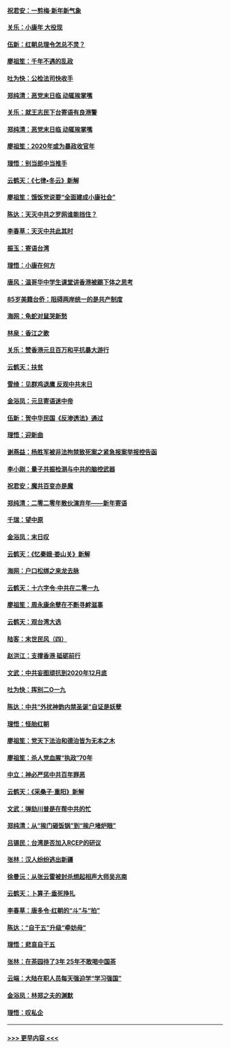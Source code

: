 #### [祝君安：一剪梅‧新年新气象](../pages/nsc993/n11776340.md?t=01090833) 
#### [关乐：小康年 大役现](../pages/nsc993/n11774213.md?t=01090833) 
#### [伍新：红朝总理令怎总不灵？](../pages/nsc993/n11770813.md?t=01090833) 
#### [廖祖笙：千年不遇的乱政](../pages/nsc993/n11770373.md?t=01090833) 
#### [吐为快：公检法司快收手](../pages/nsc993/n11770359.md?t=01090833) 
#### [郑纯清：恶党末日临 动辄挨掌嘴](../pages/nsc993/n11769912.md?t=01090833) 
#### [关乐：就王志民下台寄语有良港警](../pages/nsc993/n11769903.md?t=01090833) 
#### [郑纯清：恶党末日临 动辄挨掌嘴](../pages/nsc993/n11769356.md?t=01090833) 
#### [廖祖笙：2020年或为暴政收官年](../pages/nsc993/n11768216.md?t=01090833) 
#### [理悟：别当郎中当推手](../pages/nsc993/n11768243.md?t=01090833) 
#### [云鹤天：《七律▪冬云》新解](../pages/nsc993/n11768204.md?t=01090833) 
#### [廖祖笙：饿饭党说要“全面建成小康社会”](../pages/nsc993/n11767482.md?t=01090833) 
#### [陈达：天灭中共之罗网谁能挡住？](../pages/nsc993/n11767465.md?t=01090833) 
#### [李春草：天灭中共此其时](../pages/nsc993/n11767452.md?t=01090833) 
#### [振玉：寄语台湾](../pages/nsc993/n11767432.md?t=01090833) 
#### [理悟：小康在何方](../pages/nsc993/n11767394.md?t=01090833) 
#### [唐风：温哥华中学生课堂讲香港被踢下体之思考](../pages/nsc993/n11766848.md?t=01090833) 
#### [85岁美籍台侨：阻碍两岸统一的是共产制度](../pages/nsc993/n11765043.md?t=01090833) 
#### [海网：龟蛇对鼠哭新愁](../pages/nsc993/n11764895.md?t=01090833) 
#### [林泉：香江之歌](../pages/nsc993/n11764415.md?t=01090833) 
#### [关乐：赞香港元旦百万和平抗暴大游行](../pages/nsc993/n11764382.md?t=01090833) 
#### [云鹤天：扶贫](../pages/nsc993/n11764245.md?t=01090833) 
#### [雪绮：见群鸡退鹰  反观中共末日](../pages/nsc993/n11762112.md?t=01090833) 
#### [金浴凤：元旦寄语迷中帝](../pages/nsc993/n11761788.md?t=01090833) 
#### [伍新：贺中华民国《反渗透法》通过](../pages/nsc993/n11761994.md?t=01090833) 
#### [理悟：迎新曲](../pages/nsc993/n11761152.md?t=01090833) 
#### [谢燕益：杨胜军被非法拘禁致死案之紧急报案举报控告函](../pages/nsc993/n11756134.md?t=01090833) 
#### [李小刚：量子共振检测与中共的脑控武器](../pages/nsc993/n11754518.md?t=01090833) 
#### [祝君安：魔共百变亦是魔](../pages/nsc993/n11754469.md?t=01090833) 
#### [郑纯清：二零二零年散伙演弃年——新年寄语](../pages/nsc993/n11754195.md?t=01090833) 
#### [千瑞：望中原](../pages/nsc993/n11754159.md?t=01090833) 
#### [金浴凤：末日叹](../pages/nsc993/n11752359.md?t=01090833) 
#### [云鹤天：《忆秦娥‧娄山关》新解](../pages/nsc993/n11752348.md?t=01090833) 
#### [海网：户口松绑之来龙去脉](../pages/nsc993/n11752328.md?t=01090833) 
#### [云鹤天：十六字令‧中共在二零一九](../pages/nsc993/n11752305.md?t=01090833) 
#### [廖祖笙：周永康余孽在不断寻衅滋事](../pages/nsc993/n11751013.md?t=01090833) 
#### [云鹤天：观台湾大选](../pages/nsc993/n11751007.md?t=01090833) 
#### [陆客：末世民风（四）](../pages/nsc993/n11749203.md?t=01090833) 
#### [赵洪江：支撑香港 砥砺前行](../pages/nsc993/n11748482.md?t=01090833) 
#### [文武：中共妄图顽抗到2020年12月底](../pages/nsc993/n11748446.md?t=01090833) 
#### [吐为快：挥别二O一九](../pages/nsc993/n11748411.md?t=01090833) 
#### [陈达：中共“外扰神韵内禁圣诞”自证是妖孽](../pages/nsc993/n11748226.md?t=01090833) 
#### [理悟：怪胎红朝](../pages/nsc993/n11748206.md?t=01090833) 
#### [廖祖笙：党天下法治和德治皆为无本之木](../pages/nsc993/n11748135.md?t=01090833) 
#### [廖祖笙：杀人党血腥“执政”70年](../pages/nsc993/n11745144.md?t=01090833) 
#### [中立：神必严惩中共百年罪恶](../pages/nsc993/n11744970.md?t=01090833) 
#### [云鹤天：《采桑子‧重阳》新解](../pages/nsc993/n11744948.md?t=01090833) 
#### [文武：弹劾川普是在帮中共的忙](../pages/nsc993/n11744758.md?t=01090833) 
#### [郑纯清：从“挨门砸饭锅”到“挨户堵炉眼”](../pages/nsc993/n11744745.md?t=01090833) 
#### [吕锡民：台湾是否加入RCEP的研议](../pages/nsc993/n11744701.md?t=01090833) 
#### [张林：汉人纷纷逃出新疆](../pages/nsc993/n11743530.md?t=01090833) 
#### [徐曼沅：从张云雷被封杀想起相声大师吴兆南](../pages/nsc993/n11741816.md?t=01090833) 
#### [云鹤天：卜算子‧垂死挣扎](../pages/nsc993/n11739956.md?t=01090833) 
#### [李春草：唐多令‧红朝的“斗”与“拍”](../pages/nsc993/n11739830.md?t=01090833) 
#### [陈达：“自干五”升级“牵妨母”](../pages/nsc993/n11739724.md?t=01090833) 
#### [理悟：悲哀自干五](../pages/nsc993/n11739547.md?t=01090833) 
#### [张林：在茶园待了3年 25年不敢喝中国茶](../pages/nsc993/n11739240.md?t=01090833) 
#### [云端：大陆在职人员每天强迫学“学习强国”](../pages/nsc993/n11738735.md?t=01090833) 
#### [金浴凤：林郑之夫的渊默](../pages/nsc993/n11737735.md?t=01090833) 
#### [理悟：叹私企](../pages/nsc993/n11737715.md?t=01090833) 

----
#### [ >>> 更早内容 <<< ](../indexes/nsc993-earlier.md)
